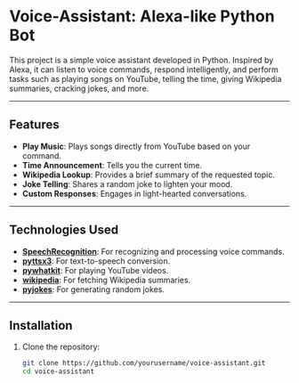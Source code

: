 # Voice-Assistant: Alexa-like Python Bot

This project is a simple voice assistant developed in Python. Inspired by Alexa, it can listen to voice commands, respond intelligently, and perform tasks such as playing songs on YouTube, telling the time, giving Wikipedia summaries, cracking jokes, and more.

---

## Features
- **Play Music**: Plays songs directly from YouTube based on your command.
- **Time Announcement**: Tells you the current time.
- **Wikipedia Lookup**: Provides a brief summary of the requested topic.
- **Joke Telling**: Shares a random joke to lighten your mood.
- **Custom Responses**: Engages in light-hearted conversations.

---

## Technologies Used
- **[SpeechRecognition](https://pypi.org/project/SpeechRecognition/)**: For recognizing and processing voice commands.
- **[pyttsx3](https://pypi.org/project/pyttsx3/)**: For text-to-speech conversion.
- **[pywhatkit](https://pypi.org/project/pywhatkit/)**: For playing YouTube videos.
- **[wikipedia](https://pypi.org/project/wikipedia/)**: For fetching Wikipedia summaries.
- **[pyjokes](https://pypi.org/project/pyjokes/)**: For generating random jokes.

---

## Installation
1. Clone the repository:
   ```bash
   git clone https://github.com/yourusername/voice-assistant.git
   cd voice-assistant
